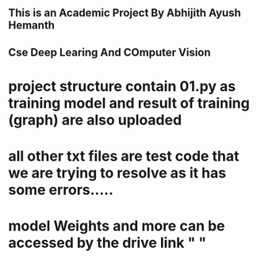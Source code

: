## This is an Academic Project By Abhijith  Ayush  Hemanth
## Cse Deep Learing And COmputer Vision 
# project structure contain 01.py as training model and result of training (graph) are also uploaded 
# all other txt files are test code that we are trying to resolve as it has some errors.....
# model Weights and more can be accessed by the drive link " "
